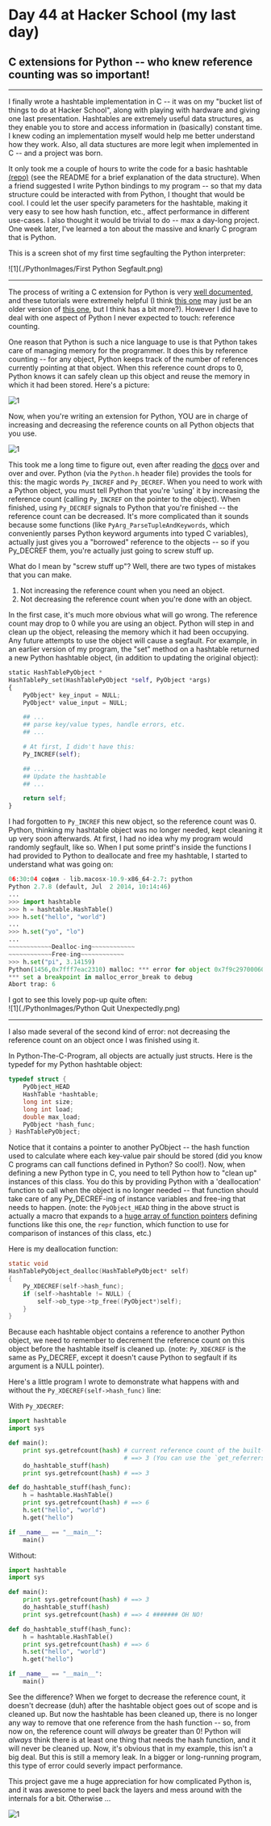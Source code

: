 # Day 44 at Hacker School (my last day)
## C extensions for Python -- who knew reference counting was so important!

--------
I finally wrote a hashtable implementation in C -- it was on my "bucket list of things to do at Hacker School", along with playing with hardware and giving one last presentation. Hashtables are extremely useful data structures, as they enable you to store and access information in (basically) constant time. I knew coding an implementation myself would help me better understand how they work. Also, all data stuctures are more legit when implemented in C -- and a project was born.  

It only took me a couple of hours to write the code for a basic hashtable [(repo)](http://www.github.com/sophiadavis/hashtable) (see the README for a brief explanation of the data structure). When a friend suggested I write Python bindings to my program -- so that my data structure could be interacted with from Python, I thought that would be cool. I could let the user specify parameters for the hashtable, making it very easy to see how hash function, etc., affect performance in different use-cases. I also thought it would be trivial to do -- max a day-long project. One week later, I've learned a ton about the massive and knarly C program that is Python.

This is a screen shot of my first time segfaulting the Python interpreter:

![1](./PythonImages/First Python Segfault.png)

--------

The process of writing a C extension for Python is very [well documented](https://docs.python.org/2/c-api/), and these tutorials were extremely helpful (I think [this one](http://starship.python.net/crew/arcege/extwriting/pyext.html) may just be an older version of [this one](https://docs.python.org/2/extending/extending.html), but I think has a bit more?). However I did have to deal with one aspect of Python I never expected to touch: reference counting.  

One reason that Python is such a nice language to use is that Python takes care of managing memory for the programmer. It does this by reference counting -- for any object, Python keeps track of the number of references currently pointing at that object. When this reference count drops to 0, Python knows it can safely clean up this object and reuse the memory in which it had been stored. Here's a picture:  

![1](./PythonImages/reference-counting.png)

Now, when you're writing an extension for Python, YOU are in charge of increasing and decreasing the reference counts on all Python objects that you use.

![1](./PythonImages/lgppr40105+great-power-great-responsibility-spiderman-art-print.jpg)

This took me a long time to figure out, even after reading the [docs](www.docs.com) over and over and over. Python (via the `Python.h` header file) provides the tools for this: the magic words `Py_INCREF` and `Py_DECREF`. When you need to work with a Python object, you must tell Python that you're 'using' it by increasing the reference count (calling `Py_INCREF` on the pointer to the object). When finished, using `Py_DECREF` signals to Python that you're finished -- the reference count can be decreased. It's more complicated than it sounds because some functions (like `PyArg_ParseTupleAndKeywords`, which conveniently parses Python keyword arguments into typed C variables), actually just gives you a "borrowed" reference to the objects -- so if you Py_DECREF them, you're actually just going to screw stuff up.  

What do I mean by "screw stuff up"? Well, there are two types of mistakes that you can make.  

1. Not increasing the reference count when you need an object.
2. Not decreasing the reference count when you're done with an object.

In the first case, it's much more obvious what will go wrong. The reference count may drop to 0 while you are using an object. Python will step in and clean up the object, releasing the memory which it had been occupying. Any future attempts to use the object will cause a segfault. For example, in an earlier version of my program, the "set" method on a hashtable returned a new Python hashtable object, (in addition to updating the original object):

``` python
static HashTablePyObject *
HashTablePy_set(HashTablePyObject *self, PyObject *args)
{
    PyObject* key_input = NULL;
    PyObject* value_input = NULL;

    ## ...
    ## parse key/value types, handle errors, etc.
    ## ...

    # At first, I didn't have this:
    Py_INCREF(self);

    ## ...
    ## Update the hashtable
    ## ...

    return self;
}
```
I had forgotten to `Py_INCREF` this new object, so the reference count was 0. Python, thinking my hashtable object was no longer needed, kept cleaning it up very soon afterwards. At first, I had no idea why my program would randomly segfault, like so. When I put some printf's inside the functions I had provided to Python to deallocate and free my hashtable, I started to understand what was going on:

``` python
06:30:04 софия - lib.macosx-10.9-x86_64-2.7: python
Python 2.7.8 (default, Jul  2 2014, 10:14:46)
...
>>> import hashtable
>>> h = hashtable.HashTable()
>>> h.set("hello", "world")
...
>>> h.set("yo", "lo")
...
~~~~~~~~~~~~Dealloc-ing~~~~~~~~~~~~
~~~~~~~~~~~~Free-ing~~~~~~~~~~~~
>>> h.set("pi", 3.14159)
Python(1456,0x7fff7eac2310) malloc: *** error for object 0x7f9c29700060: pointer being freed was not allocated
*** set a breakpoint in malloc_error_break to debug
Abort trap: 6
```


I got to see this lovely pop-up quite often:  
![1](./PythonImages/Python Quit Unexpectedly.png)

--------


I also made several of the second kind of error: not decreasing the reference count on an object once I was finished using it.

In Python-The-C-Program, all objects are actually just structs. Here is the typedef for my Python hashtable object:  
``` c  
typedef struct {
    PyObject_HEAD
    HashTable *hashtable;
    long int size;
    long int load;
    double max_load;
    PyObject *hash_func;
} HashTablePyObject;

```

Notice that it contains a pointer to another PyObject -- the hash function used to calculate where each key-value pair should be stored (did you know C programs can call functions defined in Python? So cool!). Now, when defining a new Python type in C, you need to tell Python how to "clean up" instances of this class. You do this by providing Python with a 'deallocation' function to call when the object is no longer needed -- that function should take care of any Py_DECREF-ing of instance variables and free-ing that needs to happen. (note: the `PyObject_HEAD` thing in the above struct is actually a macro that expands to a [huge array of function pointers](https://github.com/sophiadavis/hash-table/blob/master/hashtablemodule.c#L220-261) defining functions like this one, the `repr` function, which function to use for comparison of instances of this class, etc.)

Here is my deallocation function:

``` c
static void
HashTablePyObject_dealloc(HashTablePyObject* self)
{
    Py_XDECREF(self->hash_func);
    if (self->hashtable != NULL) {
        self->ob_type->tp_free((PyObject*)self);
    }
}
```

Because each hashtable object contains a reference to another Python object, we need to remember to decrement the reference count on this object before the hashtable itself is cleaned up. (note: `Py_XDECREF` is the same as Py_DECREF, except it doesn't cause Python to segfault if its argument is a NULL pointer).


Here's a little program I wrote to demonstrate what happens with and without the `Py_XDECREF(self->hash_func)` line:

With `Py_XDECREF`:  
``` python
import hashtable
import sys

def main():
    print sys.getrefcount(hash) # current reference count of the built-in hash function
                                # ==> 3 (You can use the `get_referrers` method from the `gc` (garbage collection) module to find out what is referring to the given object, but I find the output very confusing. I think the 3 referrers might be globals()['__builtins__'], the current stack frame, and the sys.getrefcount() call itself. )
    do_hashtable_stuff(hash)
    print sys.getrefcount(hash) # ==> 3

def do_hashtable_stuff(hash_func):
    h = hashtable.HashTable()
    print sys.getrefcount(hash) # ==> 6
    h.set("hello", "world")
    h.get("hello")

if __name__ == "__main__":
    main()
```

Without:  
``` python
import hashtable
import sys

def main():
    print sys.getrefcount(hash) # ==> 3
    do_hashtable_stuff(hash)
    print sys.getrefcount(hash) # ==> 4 ####### OH NO!

def do_hashtable_stuff(hash_func):
    h = hashtable.HashTable()
    print sys.getrefcount(hash) # ==> 6
    h.set("hello", "world")
    h.get("hello")

if __name__ == "__main__":
    main()
```
See the difference? When we forget to decrease the reference count, it doesn't decrease (duh) after the hashtable object goes out of scope and is cleaned up. But now the hashtable has been cleaned up, there is no longer any way to remove that one reference from the hash function -- so, from now on, the reference count will *always* be greater than 0! Python will *always* think there is at least one thing that needs the hash function, and it will never be cleaned up. Now, it's obvious that in my example, this isn't a big deal. But this is still a memory leak. In a bigger or long-running program, this type of error could severly impact performance.  

This project gave me a huge appreciation for how complicated Python is, and it was awesome to peel back the layers and mess around with the internals for a bit. Otherwise ...

![1](./PythonImages/comic.png)
